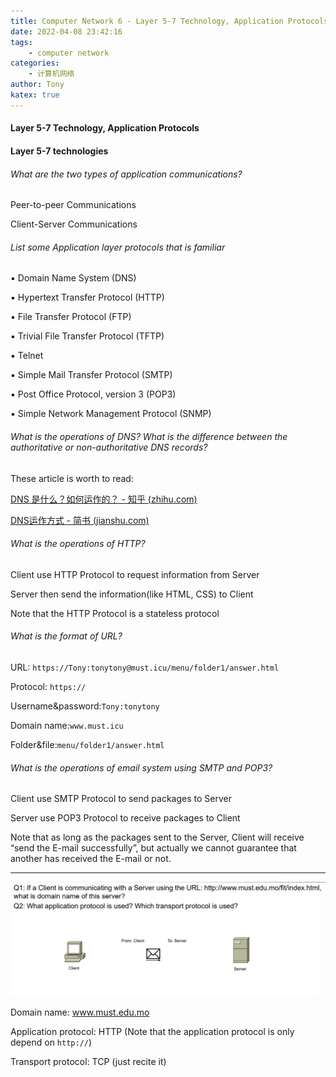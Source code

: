 ```yaml
---
title: Computer Network 6 - Layer 5-7 Technology, Application Protocols
date: 2022-04-08 23:42:16
tags:
	- computer network
categories:
	- 计算机网络
author: Tony
katex: true
---
```


#### Layer 5-7 Technology, Application Protocols

#### Layer 5-7 technologies

###### What are the two types of application communications?

Peer-to-peer Communications

Client-Server Communications

###### List some Application layer protocols that is familiar

▪ Domain Name System (DNS) 

▪ Hypertext Transfer Protocol (HTTP) 

▪ File Transfer Protocol (FTP) 

▪ Trivial File Transfer Protocol (TFTP) 

▪ Telnet 

▪ Simple Mail Transfer Protocol (SMTP) 

▪ Post Office Protocol, version 3 (POP3) 

▪ Simple Network Management Protocol (SNMP)

###### What is the operations of DNS? What is the difference between the authoritative or non-authoritative DNS records?

These article is worth to read: 

[DNS 是什么？如何运作的？ - 知乎 (zhihu.com)](https://zhuanlan.zhihu.com/p/350054986)

[DNS运作方式 - 简书 (jianshu.com)](https://www.jianshu.com/p/441de4542245)

###### What is the operations of HTTP? 

Client use HTTP Protocol to request information from Server

Server then send the information(like HTML, CSS) to Client

Note that the HTTP Protocol is a stateless protocol

###### What is the format of URL?

URL: `https://Tony:tonytony@must.icu/menu/folder1/answer.html`

Protocol: `https://`

Username&password:`Tony:tonytony`

Domain name:`www.must.icu`

Folder&file:`menu/folder1/answer.html`

###### What is the operations of email system using SMTP and POP3?

Client use SMTP Protocol to send packages to Server

Server use POP3 Protocol to receive packages to Client 

Note that as long as the packages sent to the Server, Client will receive “send the E-mail successfully”, but actually we cannot guarantee that another has received the E-mail or not.



---

![image-20211207025902517](CN-6/image-20211207025902517.png)

Domain name: www.must.edu.mo

Application protocol: HTTP (Note that the application protocol is only depend on `http://`)

Transport protocol: TCP (just recite it)